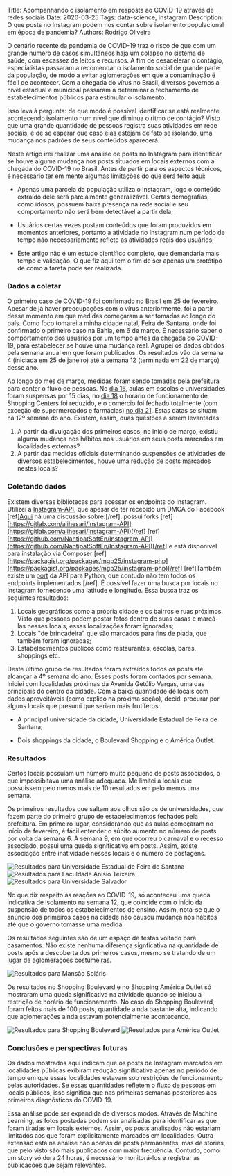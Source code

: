 Title: Acompanhando o isolamento em resposta ao COVID-19 através de redes sociais
Date: 2020-03-25
Tags: data-science, instagram
Description: O que posts no Instagram podem nos contar sobre isolamento populacional em época de pandemia?
Authors: Rodrigo Oliveira

O cenário recente da pandemia de COVID-19 traz o risco de que com um grande número de casos simultâneos haja um colapso no sistema de saúde, com escassez de leitos e recursos. A fim de desacelerar o contágio, especialistas passaram a recomendar o isolamento social de grande parte da população, de modo a evitar aglomerações em que a contaminação é fácil de acontecer. Com a chegada do vírus no Brasil, diversos governos a nível estadual e municipal passaram a determinar o fechamento de estabelecimentos públicos para estimular o isolamento.

Isso leva à pergunta: de que modo é possível identificar se está realmente acontecendo isolamento num nível que diminua o ritmo de contágio? Visto que uma grande quantidade de pessoas registra suas atividades em rede sociais, é de se esperar que caso elas estejam de fato se isolando, uma mudança nos padrões de seus conteúdos aparecerá.

Neste artigo irei realizar uma análise de posts no Instagram para identificar se houve alguma mudança nos posts situados em locais externos com a chegada do COVID-19 no Brasil. Antes de partir para os aspectos técnicos, é necessário ter em mente algumas limitações do que será feito aqui:

* Apenas uma parcela da população utiliza o Instagram, logo o conteúdo extraído dele será parcialmente generalizável. Certas demografias, como idosos, possuem baixa presença na rede social e seu comportamento não será bem detectável a partir dela;

* Usuários certas vezes postam conteúdos que foram produzidos em momentos anteriores, portanto a atividade no Instagram num período de tempo não necessariamente reflete as atividades reais dos usuários;

* Este artigo não é um estudo científico completo, que demandaria mais tempo e validação. O que fiz aqui tem o fim de ser apenas um protótipo de como a tarefa pode ser realizada.

### Dados a coletar

O primeiro caso de COVID-19 foi confirmado no Brasil em 25 de fevereiro. Apesar de já haver preocupações com o vírus anteriormente, foi a partir desse momento em que medidas começaram a ser tomadas ao longo do país. Como foco tomarei a minha cidade natal, Feira de Santana, onde foi confirmado o primeiro caso na Bahia, em 6 de março. É necessário saber o comportamento dos usuários por um tempo antes da chegada do COVID-19, para estabelecer se houve uma mudança real. Agrupei os dados obtidos pela semana anual em que foram publicados. Os resultados vão da semana 4 (iniciada em 25 de janeiro) até a semana 12 (terminada em 22 de março) desse ano.

Ao longo do mês de março, medidas foram sendo tomadas pela prefeitura para conter o fluxo de pessoas. No [dia 16](http://www.feiradesantana.ba.gov.br/servicos.asp?titulo=Prefeito%20suspende%20aulas%20em%20escolas%20e%20faculdades%20por%2015%20dias,%20al%C3%A9m%20de%20outras%20medidas%20restritivas%20em%20preven%C3%A7%C3%A3o%20ao%20Coronav%C3%ADrus&id=7&link=secom/noticias.asp&idn=24346#noticias), aulas em escolas e universidades foram suspensas por 15 dias, no [dia 18](http://www.feiradesantana.ba.gov.br/servicos.asp?titulo=Shoppings%20funcionar%C3%A3o%20em%20hor%C3%A1rio%20reduzido&id=1&link=secom/noticias.asp&idn=24359#noticias) o horário de funcionamento de Shopping Centers foi reduzido, e o comércio foi fechado totalmente (com exceção de supermercados e farmácias) [no dia 21](http://www.feiradesantana.ba.gov.br/servicos.asp?titulo=Fiscaliza%C3%A7%C3%A3o%20Preventiva%20Integrada%20fecha%20lojas,%20no%20com%C3%A9rcio%20de%20Feira,%20que%20abriram%20neste%20s%C3%A1bado%20&id=9&link=secom/noticias.asp&idn=24387#noticias). Estas datas se situam na 12º semana do ano. Existem, assim, duas questões a serem levantadas:

1. A partir da divulgação dos primeiros casos, no início de março, existiu alguma mudança nos hábitos nos usuários em seus posts marcados em localidades externas?
2. A partir das medidas oficiais determinando suspensões de atividades de diversos estabelecimentos, houve uma redução de posts marcados nestes locais?

### Coletando dados

Existem diversas bibliotecas para acessar os endpoints do Instagram. Utilizei a [Instagram-API](https://github.com/mgp25/Instagram-API), que apesar de ter recebido um DMCA do Facebook [ref][Aqui](https://news.ycombinator.com/item?id=22209892) há uma discussão sobre.[/ref], possui forks [ref] [https://gitlab.com/alihesari/Instagram-API](https://gitlab.com/alihesari/Instagram-API)[/ref] [ref] [https://github.com/NantipatSoftEn/Instagram-API](https://github.com/NantipatSoftEn/Instagram-API)[/ref] e está disponível para instalação via Composer [ref] [https://packagist.org/packages/mgp25/instagram-php](https://packagist.org/packages/mgp25/instagram-php)[/ref] [ref]Também existe um [port](https://github.com/LevPasha/Instagram-API-python) da API para Python, que contudo não tem todos os endpoints implementados.[/ref]. É possível fazer uma busca por locais no Instagram fornecendo uma latitude e longitude. Essa busca traz os seguintes resultados:

1. Locais geográficos como a própria cidade e os bairros e ruas próximos. Visto que pessoas podem postar fotos dentro de suas casas e marcá-las nesses locais, essas localizações foram ignoradas;
2. Locais "de brincadeira" que são marcados para fins de piada, que também foram ignoradas;
3. Estabelecimentos públicos como restaurantes, escolas, bares, shoppings etc.

Deste último grupo de resultados foram extraídos todos os posts até alcançar a 4º semana do ano. Esses posts foram contados por semana. Iniciei com localidades próximas da Avenida Getúlio Vargas, uma das principais do centro da cidade. Com a baixa quantidade de locais com dados aproveitáveis (como explico na próxima seção), decidi procurar por alguns locais que presumi que seriam mais frutíferos:

* A principal universidade da cidade, Universidade Estadual de Feira de Santana;

* Dois shoppings da cidade, o Boulevard Shopping e o América Outlet.

### Resultados

Certos locais possuíam um número muito pequeno de posts associados, o que impossibitava uma análise adequada. Me limitei a locais que possuíssem pelo menos mais de 10 resultados em pelo menos uma semana.

Os primeiros resultados que saltam aos olhos são os de universidades, que fazem parte do primeiro grupo de estabelecimentos fechados pela prefeitura. Em primeiro lugar, considerando que as aulas começaram no início de fevereiro, é fácil entender o súbito aumento no número de posts por volta da semana 6. A semana 9, em que ocorreu o carnaval e o recesso associado, possui uma queda significativa em posts. Assim, existe associação entre inatividade nesses locais e o número de postagens.

![Resultados para Universidade Estadual de Feira de Santana]({static}/img/uefs.png)
![Resultados para Faculdade Anísio Teixeira]({static}/img/fat.png)
![Resultados para Universidade Salvador]({static}/img/unifacs.png)

No que diz respeito às reações ao COVID-19, só aconteceu uma queda indicativa de isolamento na semana 12, que coincide com o início da suspensão de todos os estabelecimentos de ensino. Assim, nota-se que o anúncio dos primeiros casos na cidade não causou mudança nos hábitos até que o governo tomasse uma medida.

Os resultados seguintes são de um espaço de festas voltado para casamentos. Não existe nenhuma diferença signficativa na quantidade de posts após a descoberta dos primeiros casos, mesmo se tratando de um lugar de aglomerações costumeiras.

![Resultados para Mansão Soláris]({static}/img/solaris.png)

Os resultados no Shopping Boulevard e no Shopping América Outlet só mostraram uma queda significativa na atividade quando se iniciou a restrição de horário de funcionamento. No caso do Shopping Boulevard, foram feitos mais de 100 posts, quantidade ainda bastante alta, indicando que aglomerações ainda estavam potencialmente acontecendo.

![Resultados para Shopping Boulevard]({static}/img/boulevard.png)
![Resultados para América Outlet]({static}/img/outlet.png)

### Conclusões e perspectivas futuras

Os dados mostrados aqui indicam que os posts de Instagram marcados em localidades públicas exibiram redução significativa apenas no período de tempo em que essas localidades estavam sob restrições de funcionamento pelas autoridades. Se essas quantidades refletem o fluxo de pessoas em locais públicos, isso significa que nas primeiras semanas posteriores aos primeiros diagnósticos do COVID-19.

Essa análise pode ser expandida de diversos modos. Através de Machine Learning, as fotos postadas podem ser analisadas para identificar as que foram tiradas em locais externos. Assim, os posts analisados não estariam limitados aos que foram explicitamente marcados em localidades. Outra extensão está na análise não apenas de posts permanentes, mas de stories, que pelo visto são mais publicados com maior frequência. Contudo, como um story só dura 24 horas, é necessário monitorá-los e registrar as publicações que sejam relevantes.

